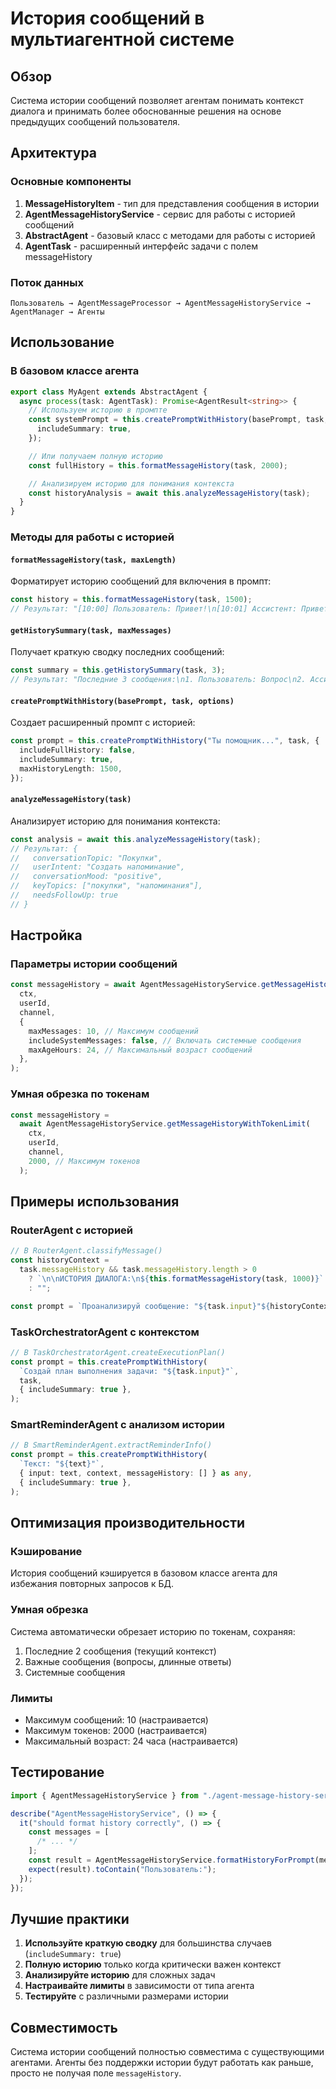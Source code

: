 # История сообщений в мультиагентной системе

## Обзор

Система истории сообщений позволяет агентам понимать контекст диалога и принимать более обоснованные решения на основе предыдущих сообщений пользователя.

## Архитектура

### Основные компоненты

1. **MessageHistoryItem** - тип для представления сообщения в истории
2. **AgentMessageHistoryService** - сервис для работы с историей сообщений
3. **AbstractAgent** - базовый класс с методами для работы с историей
4. **AgentTask** - расширенный интерфейс задачи с полем messageHistory

### Поток данных

```
Пользователь → AgentMessageProcessor → AgentMessageHistoryService → AgentManager → Агенты
```

## Использование

### В базовом классе агента

```typescript
export class MyAgent extends AbstractAgent {
  async process(task: AgentTask): Promise<AgentResult<string>> {
    // Используем историю в промпте
    const systemPrompt = this.createPromptWithHistory(basePrompt, task, {
      includeSummary: true,
    });

    // Или получаем полную историю
    const fullHistory = this.formatMessageHistory(task, 2000);

    // Анализируем историю для понимания контекста
    const historyAnalysis = await this.analyzeMessageHistory(task);
  }
}
```

### Методы для работы с историей

#### `formatMessageHistory(task, maxLength)`

Форматирует историю сообщений для включения в промпт:

```typescript
const history = this.formatMessageHistory(task, 1500);
// Результат: "[10:00] Пользователь: Привет!\n[10:01] Ассистент: Привет! Как дела?"
```

#### `getHistorySummary(task, maxMessages)`

Получает краткую сводку последних сообщений:

```typescript
const summary = this.getHistorySummary(task, 3);
// Результат: "Последние 3 сообщения:\n1. Пользователь: Вопрос\n2. Ассистент: Ответ"
```

#### `createPromptWithHistory(basePrompt, task, options)`

Создает расширенный промпт с историей:

```typescript
const prompt = this.createPromptWithHistory("Ты помощник...", task, {
  includeFullHistory: false,
  includeSummary: true,
  maxHistoryLength: 1500,
});
```

#### `analyzeMessageHistory(task)`

Анализирует историю для понимания контекста:

```typescript
const analysis = await this.analyzeMessageHistory(task);
// Результат: {
//   conversationTopic: "Покупки",
//   userIntent: "Создать напоминание",
//   conversationMood: "positive",
//   keyTopics: ["покупки", "напоминания"],
//   needsFollowUp: true
// }
```

## Настройка

### Параметры истории сообщений

```typescript
const messageHistory = await AgentMessageHistoryService.getMessageHistory(
  ctx,
  userId,
  channel,
  {
    maxMessages: 10, // Максимум сообщений
    includeSystemMessages: false, // Включать системные сообщения
    maxAgeHours: 24, // Максимальный возраст сообщений
  },
);
```

### Умная обрезка по токенам

```typescript
const messageHistory =
  await AgentMessageHistoryService.getMessageHistoryWithTokenLimit(
    ctx,
    userId,
    channel,
    2000, // Максимум токенов
  );
```

## Примеры использования

### RouterAgent с историей

```typescript
// В RouterAgent.classifyMessage()
const historyContext =
  task.messageHistory && task.messageHistory.length > 0
    ? `\n\nИСТОРИЯ ДИАЛОГА:\n${this.formatMessageHistory(task, 1000)}`
    : "";

const prompt = `Проанализируй сообщение: "${task.input}"${historyContext}`;
```

### TaskOrchestratorAgent с контекстом

```typescript
// В TaskOrchestratorAgent.createExecutionPlan()
const prompt = this.createPromptWithHistory(
  `Создай план выполнения задачи: "${task.input}"`,
  task,
  { includeSummary: true },
);
```

### SmartReminderAgent с анализом истории

```typescript
// В SmartReminderAgent.extractReminderInfo()
const prompt = this.createPromptWithHistory(
  `Текст: "${text}"`,
  { input: text, context, messageHistory: [] } as any,
  { includeSummary: true },
);
```

## Оптимизация производительности

### Кэширование

История сообщений кэшируется в базовом классе агента для избежания повторных запросов к БД.

### Умная обрезка

Система автоматически обрезает историю по токенам, сохраняя:

1. Последние 2 сообщения (текущий контекст)
2. Важные сообщения (вопросы, длинные ответы)
3. Системные сообщения

### Лимиты

- Максимум сообщений: 10 (настраивается)
- Максимум токенов: 2000 (настраивается)
- Максимальный возраст: 24 часа (настраивается)

## Тестирование

```typescript
import { AgentMessageHistoryService } from "./agent-message-history-service";

describe("AgentMessageHistoryService", () => {
  it("should format history correctly", () => {
    const messages = [
      /* ... */
    ];
    const result = AgentMessageHistoryService.formatHistoryForPrompt(messages);
    expect(result).toContain("Пользователь:");
  });
});
```

## Лучшие практики

1. **Используйте краткую сводку** для большинства случаев (`includeSummary: true`)
2. **Полную историю** только когда критически важен контекст
3. **Анализируйте историю** для сложных задач
4. **Настраивайте лимиты** в зависимости от типа агента
5. **Тестируйте** с различными размерами истории

## Совместимость

Система истории сообщений полностью совместима с существующими агентами. Агенты без поддержки истории будут работать как раньше, просто не получая поле `messageHistory`.
